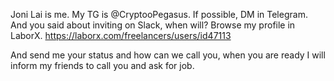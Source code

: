 Joni Lai is me.
My TG is @CryptooPegasus.
If possible, DM in Telegram.
And you said about inviting on Slack, when will?
Browse my profile in LaborX.
https://laborx.com/freelancers/users/id47113

And send me your status and how can we call you, when you are ready I will inform my friends to call you and ask for job.

